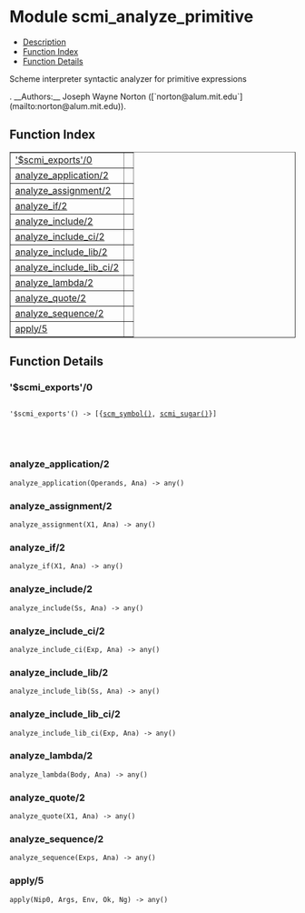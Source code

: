 

# Module scmi_analyze_primitive #
* [Description](#description)
* [Function Index](#index)
* [Function Details](#functions)


<p>Scheme interpreter syntactic analyzer for primitive expressions</p>.
__Authors:__ Joseph Wayne Norton ([`norton@alum.mit.edu`](mailto:norton@alum.mit.edu)).
<a name="index"></a>

## Function Index ##


<table width="100%" border="1" cellspacing="0" cellpadding="2" summary="function index"><tr><td valign="top"><a href="#%24scmi_exports-0">'$scmi_exports'/0</a></td><td></td></tr><tr><td valign="top"><a href="#analyze_application-2">analyze_application/2</a></td><td></td></tr><tr><td valign="top"><a href="#analyze_assignment-2">analyze_assignment/2</a></td><td></td></tr><tr><td valign="top"><a href="#analyze_if-2">analyze_if/2</a></td><td></td></tr><tr><td valign="top"><a href="#analyze_include-2">analyze_include/2</a></td><td></td></tr><tr><td valign="top"><a href="#analyze_include_ci-2">analyze_include_ci/2</a></td><td></td></tr><tr><td valign="top"><a href="#analyze_include_lib-2">analyze_include_lib/2</a></td><td></td></tr><tr><td valign="top"><a href="#analyze_include_lib_ci-2">analyze_include_lib_ci/2</a></td><td></td></tr><tr><td valign="top"><a href="#analyze_lambda-2">analyze_lambda/2</a></td><td></td></tr><tr><td valign="top"><a href="#analyze_quote-2">analyze_quote/2</a></td><td></td></tr><tr><td valign="top"><a href="#analyze_sequence-2">analyze_sequence/2</a></td><td></td></tr><tr><td valign="top"><a href="#apply-5">apply/5</a></td><td></td></tr></table>


<a name="functions"></a>

## Function Details ##

<a name="%24scmi_exports-0"></a>

### '$scmi_exports'/0 ###


<pre><code>
'$scmi_exports'() -&gt; [{<a href="#type-scm_symbol">scm_symbol()</a>, <a href="#type-scmi_sugar">scmi_sugar()</a>}]
</code></pre>

<br></br>



<a name="analyze_application-2"></a>

### analyze_application/2 ###

`analyze_application(Operands, Ana) -> any()`


<a name="analyze_assignment-2"></a>

### analyze_assignment/2 ###

`analyze_assignment(X1, Ana) -> any()`


<a name="analyze_if-2"></a>

### analyze_if/2 ###

`analyze_if(X1, Ana) -> any()`


<a name="analyze_include-2"></a>

### analyze_include/2 ###

`analyze_include(Ss, Ana) -> any()`


<a name="analyze_include_ci-2"></a>

### analyze_include_ci/2 ###

`analyze_include_ci(Exp, Ana) -> any()`


<a name="analyze_include_lib-2"></a>

### analyze_include_lib/2 ###

`analyze_include_lib(Ss, Ana) -> any()`


<a name="analyze_include_lib_ci-2"></a>

### analyze_include_lib_ci/2 ###

`analyze_include_lib_ci(Exp, Ana) -> any()`


<a name="analyze_lambda-2"></a>

### analyze_lambda/2 ###

`analyze_lambda(Body, Ana) -> any()`


<a name="analyze_quote-2"></a>

### analyze_quote/2 ###

`analyze_quote(X1, Ana) -> any()`


<a name="analyze_sequence-2"></a>

### analyze_sequence/2 ###

`analyze_sequence(Exps, Ana) -> any()`


<a name="apply-5"></a>

### apply/5 ###

`apply(Nip0, Args, Env, Ok, Ng) -> any()`


